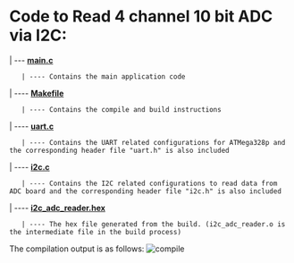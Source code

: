 # Code to Read 4 channel 10 bit ADC via I2C:

| --- [**main.c**](https://github.com/manuaatitya/Nymble_Tasks/blob/master/Nymble-task-2/main.c)

       | ---- Contains the main application code
       
| ---- [**Makefile**](https://github.com/manuaatitya/Nymble_Tasks/blob/master/Nymble-task-2/Makefile)

       | ---- Contains the compile and build instructions 
       
| ---- [**uart.c**](https://github.com/manuaatitya/Nymble_Tasks/blob/master/Nymble-task-2/uart.c)

       | ---- Contains the UART related configurations for ATMega328p and the corresponding header file "uart.h" is also included
       
| ---- [**i2c.c**](https://github.com/manuaatitya/Nymble_Tasks/blob/master/Nymble-task-2/i2c.c)

       | ---- Contains the I2C related configurations to read data from ADC board and the corresponding header file "i2c.h" is also included
       
| ---- [**i2c_adc_reader.hex**](https://github.com/manuaatitya/Nymble_Tasks/blob/master/Nymble-task-2/i2c_adc_reader.hex)

       | ---- The hex file generated from the build. (i2c_adc_reader.o is the intermediate file in the build process) 
       

The compilation output is as follows:
![compile](https://user-images.githubusercontent.com/32318187/145660224-703cac0c-a2f9-4bef-b9dd-93274adb4f05.png)